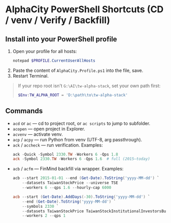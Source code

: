 # AlphaCity PowerShell Shortcuts (CD / venv / Verify / Backfill)

## Install into your PowerShell profile
1. Open your profile for all hosts:
   ```powershell
   notepad $PROFILE.CurrentUserAllHosts
   ```
2. Paste the content of `AlphaCity.Profile.ps1` into the file, save.
3. Restart Terminal.

> If your repo root isn't `G:\AI\tw-alpha-stack`, set your own path first:
> ```powershell
> $Env:TW_ALPHA_ROOT = 'D:\path\to\tw-alpha-stack'
> ```

## Commands
- `acd` or `ac` — cd to project root, or `ac scripts` to jump to subfolder.
- `acopen` — open project in Explorer.
- `acvenv` — activate venv.
- `acp` / `acpy` — run Python from venv (UTF-8, arg passthrough).
- `ack` / `accheck` — run verification. Examples:
  ```powershell
  ack -Quick -Symbol 2330.TW -Workers 6 -Qps 1.8
  ack -Symbol 2330.TW -Workers 6 -Qps 1.6  # full (2015–today)
  ```
- `acb` / `acfm` — FinMind backfill via wrapper. Examples:
  ```powershell
  acb --start 2015-01-01 --end (Get-Date).ToString('yyyy-MM-dd') `
      --datasets TaiwanStockPrice --universe TSE `
      --workers 6 --qps 1.6 --hourly-cap 6000

  acb --start (Get-Date).AddDays(-30).ToString('yyyy-MM-dd') `
      --end (Get-Date).ToString('yyyy-MM-dd') `
      --symbols 2330 `
      --datasets TaiwanStockPrice TaiwanStockInstitutionalInvestorsBuySell `
      --workers 2 --qps 1
  ```